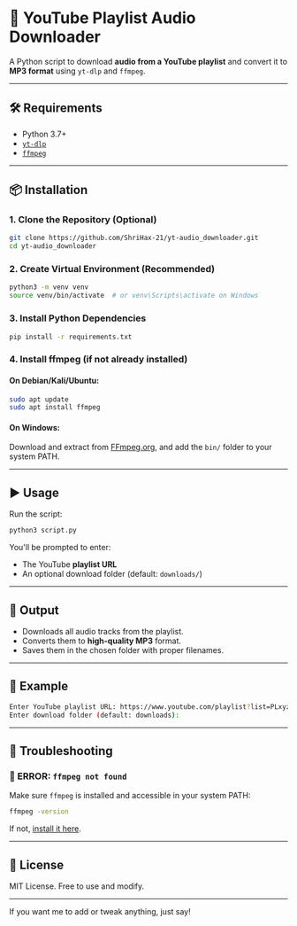 # 🎵 YouTube Playlist Audio Downloader

A Python script to download **audio from a YouTube playlist** and convert it to **MP3 format** using `yt-dlp` and `ffmpeg`.

---

## 🛠 Requirements

* Python 3.7+
* [`yt-dlp`](https://github.com/yt-dlp/yt-dlp)
* [`ffmpeg`](https://ffmpeg.org/)

---

## 📦 Installation

### 1. Clone the Repository (Optional)

```bash
git clone https://github.com/ShriHax-21/yt-audio_downloader.git
cd yt-audio_downloader
```

### 2. Create Virtual Environment (Recommended)

```bash
python3 -m venv venv
source venv/bin/activate  # or venv\Scripts\activate on Windows
```

### 3. Install Python Dependencies

```bash
pip install -r requirements.txt
```

### 4. Install ffmpeg (if not already installed)

#### On Debian/Kali/Ubuntu:

```bash
sudo apt update
sudo apt install ffmpeg
```

#### On Windows:

Download and extract from [FFmpeg.org](https://ffmpeg.org/download.html), and add the `bin/` folder to your system PATH.

---

## ▶️ Usage

Run the script:

```bash
python3 script.py
```

You'll be prompted to enter:

* The YouTube **playlist URL**
* An optional download folder (default: `downloads/`)

---

## 📂 Output

* Downloads all audio tracks from the playlist.
* Converts them to **high-quality MP3** format.
* Saves them in the chosen folder with proper filenames.

---

## 🧪 Example

```bash
Enter YouTube playlist URL: https://www.youtube.com/playlist?list=PLxyz...
Enter download folder (default: downloads): 
```

---

## 🐞 Troubleshooting

### 🔴 ERROR: `ffmpeg not found`

Make sure `ffmpeg` is installed and accessible in your system PATH:

```bash
ffmpeg -version
```

If not, [install it here](https://ffmpeg.org/download.html).

---

## 📃 License

MIT License. Free to use and modify.

---

If you want me to add or tweak anything, just say!
